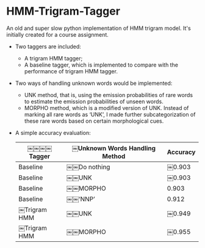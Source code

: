 HMM-Trigram-Tagger
==================

An old and super slow python implementation of HMM trigram model. It's initially created for a course assignment.

* Two taggers are included: 

  * A trigram HMM tagger;
  * A baseline tagger, which is implemented to compare with the performance of trigram HMM tagger.

* Two ways of handling unknown words would be implemented: 

  * UNK method, that is, using the emission probabilities of rare words to estimate the emission probabilities of unseen words. 
  * MORPHO method, which is a modified version of UNK. Instead of marking all rare words as ‘UNK’, I made further subcategorization of these rare words based on certain morphological cues.

* A simple accuracy evaluation:

  | ￼￼￼￼Tagger | ￼Unknown Words Handling Method | Accuracy |
  | --- | --- | --- |
  | Baseline | ￼￼Do nothing | ￼0.903 |
  | Baseline | ￼￼UNK | ￼0.903 |
  | Baseline | ￼￼MORPHO | 0.903 |
  | Baseline | ￼￼‘NNP’ | 0.912 |
  | ￼Trigram HMM | ￼￼UNK | ￼0.949 |
  | ￼Trigram HMM | ￼￼MORPHO | ￼0.955 |
